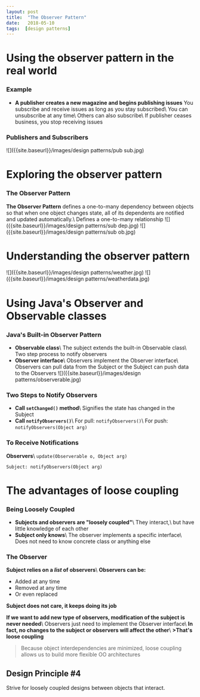 ```yaml
---
layout: post
title:  "The Observer Pattern"
date:   2018-05-10
tags:  [design patterns]
---
```

# Using the observer pattern in the real world

### Example
* **A publisher creates a new magazine and begins publishing issues**
You subscribe and receive issues as long as you stay subscribed\\
You can unsubscribe at any time\\
Others can also subscribe\\
If publisher ceases business, you stop receiving issues

### Publishers and Subscribers
![]({{site.baseurl}}/images/design patterns/pub sub.jpg)
# Exploring the observer pattern
### The Observer Pattern
**The Observer Pattern** defines a one-to-many dependency between objects so that when one object changes state, all of its dependents are notified and updated automatically.\\
Defines a one-to-many relationship
![]({{site.baseurl}}/images/design patterns/sub dep.jpg)
![]({{site.baseurl}}/images/design patterns/sub ob.jpg)
# Understanding the observer pattern
![]({{site.baseurl}}/images/design patterns/weather.jpg)
![]({{site.baseurl}}/images/design patterns/weatherdata.jpg)
<!-- Implementing the observer pattern -->
# Using Java's Observer and Observable classes
### Java's Built-in Observer Pattern
* **Observable class**\\
The subject extends the built-in Observable class\\
Two step process to notify observers
* **Observer interface**\\
Observers implement the Observer interface\\
Observers can pull data from the Subject or the Subject can push data to the Observers
![]({{site.baseurl}}/images/design patterns/observerable.jpg)

### Two Steps to Notify Observers
* **Call `setChanged()` method**\\
Signifies the state has changed in the Subject
* **Call `notifyObservers()`**\\
For pull: `notifyObservers()`\\
For push: `notifyObservers(Object arg)`

### To Receive Notifications
**Observers**\\
`update(Observerable o, Object arg)`

`Subject: notifyObservers(Object arg)`
<!-- Implementing the observer pattern with Java's Observer and Observable classes -->
# The advantages of loose coupling
### Being Loosely Coupled
* **Subjects and observers are "loosely coupled"**\\
They interact,\\
but have little knowledge of each other
* **Subject only knows**\\
The observer implements a specific interface\\
Does not need to know concrete class or anything else

### The Observer
**Subject relies on a *list* of observers**\\
**Observers can be:**
* Added at any time
* Removed at any time
* Or even replaced

**Subject does not care, it keeps doing its job**

**If we want to add new type of observers, modification of the subject is never needed**\\
Observers just need to implement the Observer interface\\
**In fact, no changes to the subject or observers will affect the other**\\
**>That's loose coupling**

>Because object interdependencies are minimized, loose coupling allows us to build more flexible OO architectures

## Design Principle #4
Strive for loosely coupled designs between objects that interact.